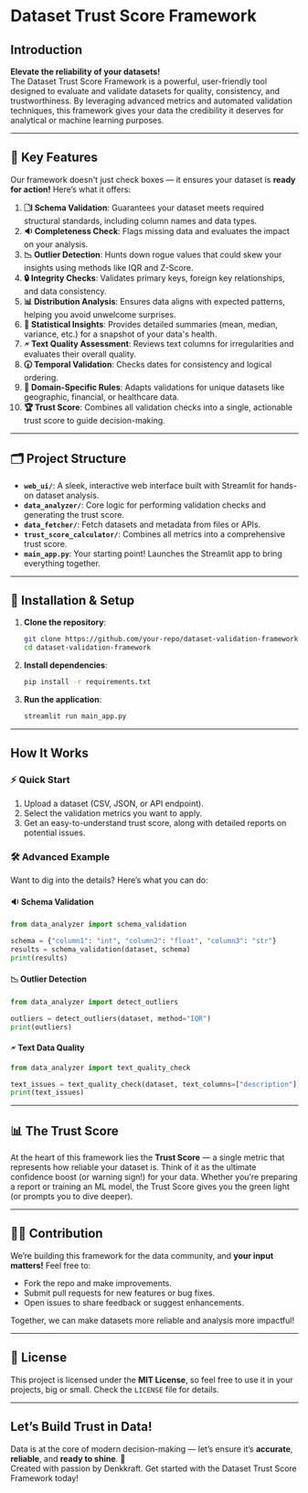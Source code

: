 # Dataset Trust Score Framework

## Introduction
**Elevate the reliability of your datasets!**  
The Dataset Trust Score Framework is a powerful, user-friendly tool designed to evaluate and validate datasets for quality, consistency, and trustworthiness. By leveraging advanced metrics and automated validation techniques, this framework gives your data the credibility it deserves for analytical or machine learning purposes.  

---

## 🔑 Key Features
Our framework doesn't just check boxes — it ensures your dataset is **ready for action!** Here’s what it offers:

1. **🗋l Schema Validation**: Guarantees your dataset meets required structural standards, including column names and data types.  
2. **🔉 Completeness Check**: Flags missing data and evaluates the impact on your analysis.  
3. **📉 Outlier Detection**: Hunts down rogue values that could skew your insights using methods like IQR and Z-Score.  
4. **🔒 Integrity Checks**: Validates primary keys, foreign key relationships, and data consistency.  
5. **📊 Distribution Analysis**: Ensures data aligns with expected patterns, helping you avoid unwelcome surprises.  
6. **🧺 Statistical Insights**: Provides detailed summaries (mean, median, variance, etc.) for a snapshot of your data's health.  
7. **🗲 Text Quality Assessment**: Reviews text columns for irregularities and evaluates their overall quality.  
8. **🕢 Temporal Validation**: Checks dates for consistency and logical ordering.  
9. **🤝 Domain-Specific Rules**: Adapts validations for unique datasets like geographic, financial, or healthcare data.  
10. **🏆 Trust Score**: Combines all validation checks into a single, actionable trust score to guide decision-making.

---

## 🗂 Project Structure

- **`web_ui/`**: A sleek, interactive web interface built with Streamlit for hands-on dataset analysis.  
- **`data_analyzer/`**: Core logic for performing validation checks and generating the trust score.  
- **`data_fetcher/`**: Fetch datasets and metadata from files or APIs.  
- **`trust_score_calculator/`**: Combines all metrics into a comprehensive trust score.  
- **`main_app.py`**: Your starting point! Launches the Streamlit app to bring everything together.  

---

## 🔧 Installation & Setup

1. **Clone the repository**:  
   ```bash  
   git clone https://github.com/your-repo/dataset-validation-framework.git  
   cd dataset-validation-framework  
   ```  

2. **Install dependencies**:  
   ```bash  
   pip install -r requirements.txt  
   ```  

3. **Run the application**:  
   ```bash  
   streamlit run main_app.py  
   ```  

---

## How It Works

### ⚡ Quick Start
1. Upload a dataset (CSV, JSON, or API endpoint).  
2. Select the validation metrics you want to apply.  
3. Get an easy-to-understand trust score, along with detailed reports on potential issues.  

### 🛠️ Advanced Example
Want to dig into the details? Here’s what you can do:  

#### 🔉 Schema Validation
```python  
from data_analyzer import schema_validation  

schema = {"column1": "int", "column2": "float", "column3": "str"}  
results = schema_validation(dataset, schema)  
print(results)  
```  

#### 📉 Outlier Detection
```python  
from data_analyzer import detect_outliers  

outliers = detect_outliers(dataset, method="IQR")  
print(outliers)  
```  

#### 🗲 Text Data Quality
```python  
from data_analyzer import text_quality_check  

text_issues = text_quality_check(dataset, text_columns=["description"])  
print(text_issues)  
```  

---

## 📊 The Trust Score
At the heart of this framework lies the **Trust Score** — a single metric that represents how reliable your dataset is. Think of it as the ultimate confidence boost (or warning sign!) for your data. Whether you’re preparing a report or training an ML model, the Trust Score gives you the green light (or prompts you to dive deeper).  

---

## 🧑‍💻 Contribution
We’re building this framework for the data community, and **your input matters!** Feel free to:  
- Fork the repo and make improvements.  
- Submit pull requests for new features or bug fixes.  
- Open issues to share feedback or suggest enhancements.  

Together, we can make datasets more reliable and analysis more impactful!  

---

## 📜 License
This project is licensed under the **MIT License**, so feel free to use it in your projects, big or small. Check the `LICENSE` file for details.  

---

## Let’s Build Trust in Data!
Data is at the core of modern decision-making — let’s ensure it’s **accurate**, **reliable**, and **ready to shine**. 🚀  
Created with passion by Denkkraft.
Get started with the Dataset Trust Score Framework today!

